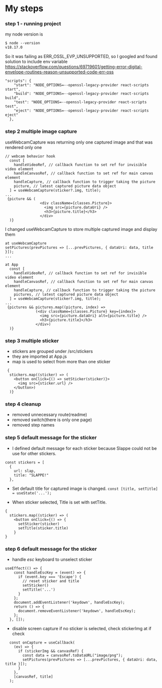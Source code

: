 # My steps

### step 1 - running project
my node version is 

```
$ node --version
v18.17.0
```
So it was failing as ERR_OSSL_EVP_UNSUPPORTED, so I googled and found solution to include env variable  https://stackoverflow.com/questions/69719601/getting-error-digital-envelope-routines-reason-unsupported-code-err-oss

```
"scripts": {
    "start": "NODE_OPTIONS=--openssl-legacy-provider react-scripts start",
    "build": "NODE_OPTIONS=--openssl-legacy-provider react-scripts build",
    "test": "NODE_OPTIONS=--openssl-legacy-provider react-scripts test",
    "eject": "NODE_OPTIONS=--openssl-legacy-provider react-scripts eject"
  },
```

### step 2 multiple image capture

useWebcamCapture was returning only one captured image and that was rendered only one 
```
// webcam behavior hook
  const [
    handleVideoRef, // callback function to set ref for invisible video element
    handleCanvasRef, // callback function to set ref for main canvas element
    handleCapture, // callback function to trigger taking the picture
    picture, // latest captured picture data object
  ] = useWebcamCapture(sticker?.img, title);
...
 {picture && (
                <div className={classes.Picture}>
                  <img src={picture.dataUri} />
                  <h3>{picture.title}</h3>
                </div>
  )}
```

I changed useWebcamCapture to store multiple captured image and display them

```
at useWebcamCapture
setPictures(prevPictures => [...prevPictures, { dataUri: data, title }]);
...

at App
  const [
    handleVideoRef, // callback function to set ref for invisible video element
    handleCanvasRef, // callback function to set ref for main canvas element
    handleCapture, // callback function to trigger taking the picture
    pictures, // latest captured picture data object
  ] = useWebcamCapture(sticker?.img, title);
...
 {pictures && pictures.map((picture, index) =>
              (<div className={classes.Picture} key={index}>
                <img src={picture.dataUri} alt={picture.title} />
                <h3>{picture.title}</h3>
              </div>)
  )}
```
### step 3 multiple sticker 

- stickers are grouped under /src/stickers
- they are imported at App.js
- map is used to select from more than one sticker
```
 {
  stickers.map((sticker) => (
    <button onClick={() => setSticker(sticker)}>
      <img src={sticker.url} />
    </button>)
  )}
```

### step 4 cleanup

- removed unnecessary route(readme)
- removed switch(there is only one page)
- removed step names 


### step 5 default message for the sticker

- I defined default message for each sticker because Slappe could not be use for other stickers. 
```
const stickers = [
  {
    url: slap,
    title: "SLAPPE!"
  },
```

- Set default title for captured image is changed.
```const [title, setTitle] = useState('...');```

- When sticker selected, Title is set with setTitle.
``` 
{
  stickers.map((sticker) => (
    <button onClick={() => {
      setSticker(sticker)
      setTitle(sticker.title)
    }
}
```

### step 6 default message for the sticker

- handle *esc* keyboard to unselect sticker
```
useEffect(() => {
    const handleEscKey = (event) => {
      if (event.key === 'Escape') {
        // reset sticker and title
        setSticker()
        setTitle('...')
      }
    };
    document.addEventListener('keydown', handleEscKey);
    return () => {
      document.removeEventListener('keydown', handleEscKey);
    };
  }, []);
```

- disable screen capture if no sticker is selected, check stickerImg at if check
```
  const onCapture = useCallback(
    (ev) => {
      if (stickerImg && canvasRef) {
        const data = canvasRef.toDataURL("image/png");
        setPictures(prevPictures => [...prevPictures, { dataUri: data, title }]);
      }
    },
    [canvasRef, title]
  );
```